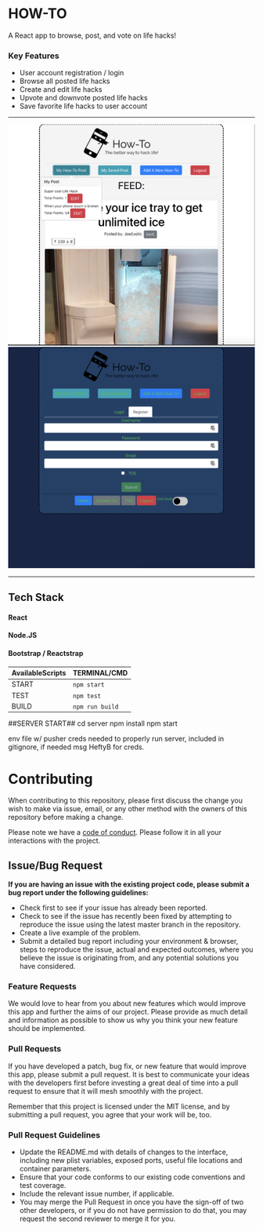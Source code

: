 # HOW-TO

A React app to browse, post, and vote on life hacks!

### Key Features

- User account registration / login
- Browse all posted life hacks
- Create and edit life hacks
- Upvote and downvote posted life hacks
- Save favorite life hacks to user account


------------------------------------------------------------------------------
![alt text](https://github.com/HeftyB/How-To/blob/master/src/photos/Screen%20Shot%202020-10-08%20at%203.16.38%20AM.png?raw=true)
![alt text](https://github.com/HeftyB/How-To/blob/master/src/photos/Screen%20Shot%202020-10-08%20at%203.17.18%20AM.png?raw=true)


------------------------------------------------------------------------------

## Tech Stack

#### React
#### Node.JS
#### Bootstrap / Reactstrap


| AvailableScripts | TERMINAL/CMD    |
| ---------------- | --------------- |
| START            | `npm start`     |
| TEST             | `npm test`      |
| BUILD            | `npm run build` |

##SERVER START##
cd server
npm install
npm start

env file w/ pusher creds needed to properly run server,
included in gitignore, if needed msg HeftyB for creds.


# Contributing

When contributing to this repository, please first discuss the change you wish to make via issue, email, or any other method with the owners of this repository before making a change.

Please note we have a [code of conduct](./code_of_conduct.md). Please follow it in all your interactions with the project.

## Issue/Bug Request

**If you are having an issue with the existing project code, please submit a bug report under the following guidelines:**

- Check first to see if your issue has already been reported.
- Check to see if the issue has recently been fixed by attempting to reproduce the issue using the latest master branch in the repository.
- Create a live example of the problem.
- Submit a detailed bug report including your environment & browser, steps to reproduce the issue, actual and expected outcomes, where you believe the issue is originating from, and any potential solutions you have considered.

### Feature Requests

We would love to hear from you about new features which would improve this app and further the aims of our project. Please provide as much detail and information as possible to show us why you think your new feature should be implemented.

### Pull Requests

If you have developed a patch, bug fix, or new feature that would improve this app, please submit a pull request. It is best to communicate your ideas with the developers first before investing a great deal of time into a pull request to ensure that it will mesh smoothly with the project.

Remember that this project is licensed under the MIT license, and by submitting a pull request, you agree that your work will be, too.

### Pull Request Guidelines

- Update the README.md with details of changes to the interface, including new plist variables, exposed ports, useful file locations and container parameters.
- Ensure that your code conforms to our existing code conventions and test coverage.
- Include the relevant issue number, if applicable.
- You may merge the Pull Request in once you have the sign-off of two other developers, or if you do not have permission to do that, you may request the second reviewer to merge it for you.
